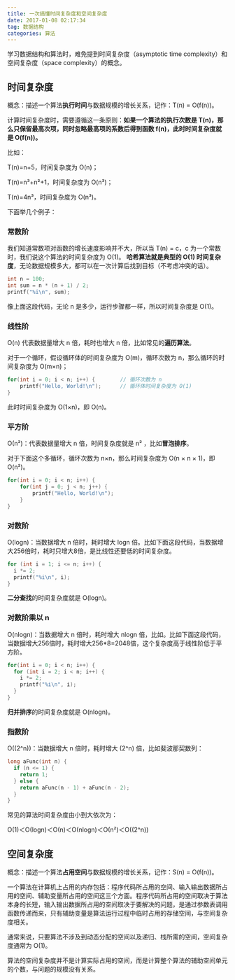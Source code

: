 ```yaml
---
title: 一次搞懂时间复杂度和空间复杂度
date: 2017-01-08 02:17:34
tag: 数据结构
categories: 算法
---
```


学习数据结构和算法时，难免提到时间复杂度（asymptotic time complexity）和空间复杂度（space complexity）的概念。

<!--more-->

## 时间复杂度

概念：描述一个算法**执行时间**与数据规模的增长关系，记作：T(n) = O(f(n))。

计算时间复杂度时，需要遵循这一条原则：**如果一个算法的执行次数是 T(n)，那么只保留最高次项，同时忽略最高项的系数后得到函数 f(n)，此时时间复杂度就是 O(f(n))。**

比如：

T(n)=n+5，时间复杂度为 O(n)；

T(n)=n³+n²+1，时间复杂度为 O(n³)；

T(n)=4n³，时间复杂度为 O(n³)。

下面举几个例子：

### 常数阶

我们知道常数项对函数的增长速度影响并不大，所以当 T(n) = c，c 为一个常数时，我们说这个算法的时间复杂度为 O(1)。 **哈希算法就是典型的 O(1) 时间复杂度**，无论数据规模多大，都可以在一次计算后找到目标（不考虑冲突的话）。

```c
int n = 100;
int sum = n * (n + 1) / 2;
printf("%i\n", sum);  
```

像上面这段代码，无论 n 是多少，运行步骤都一样，所以时间复杂度是 O(1)。

### 线性阶

O(n) 代表数据量增大 n 倍，耗时也增大 n 倍，比如常见的**遍历算法**。

对于一个循环，假设循环体的时间复杂度为 O(m)，循环次数为 n，那么循环的时间复杂度为 O(m×n)；

```c
for(int i = 0; i < n; i++) {        // 循环次数为 n
    printf("Hello, World!\n");      // 循环体时间复杂度为 O(1)
}
```

此时时间复杂度为 O(1×n)，即 O(n)。

### 平方阶

Ο(n²)：代表数据量增大 n 倍，时间复杂度就是 n² ，比如**冒泡排序**。

对于下面这个多循环，循环次数为 n×n，那么时间复杂度为 O(n × n × 1)，即 O(n²)。

```c
for(int i = 0; i < n; i++) {
    for(int j = 0; j < n; j++) {
        printf("Hello, World!\n");
    }
}
```

### 对数阶

O(logn)：当数据增大 n 倍时，耗时增大 logn 倍。比如下面这段代码，当数据增大256倍时，耗时只增大8倍，是比线性还要低的时间复杂度。

```c
for (int i = 1; i <= n; i++) {
  i *= 2;
  printf("%i\n", i);
}
```

**二分查找**的时间复杂度就是 O(logn)。

### 对数阶乘以 n

O(nlogn)：当数据增大 n 倍时，耗时增大 nlogn 倍，比如。比如下面这段代码，当数据增大256倍时，耗时增大256*8=2048倍，这个复杂度高于线性阶低于平方阶。

```c
for(int i = 0; i < n; i++) {
  for (int i = 2; i < n; i++) {
    i *= 2;
    printf("%i\n", i);
  }
}
```

**归并排序**的时间复杂度就是 O(nlogn)。

### 指数阶

O(\(2^n\))：当数据增大 n 倍时，耗时增大 \(2^n\) 倍，比如斐波那契数列：

```c
long aFunc(int n) {
  if (n <= 1) {
    return 1;
  } else {
    return aFunc(n - 1) + aFunc(n - 2);
  }
}
```

常见的算法时间复杂度由小到大依次为：

Ο(1)＜Ο(logn)＜Ο(n)＜Ο(nlogn)＜Ο(n²)＜Ο(\(2^n\))

## 空间复杂度

概念：描述一个算法**占用空间**与数据规模的增长关系，记作：S(n) = O(f(n))。

一个算法在计算机上占用的内存包括：程序代码所占用的空间、输入输出数据所占用的空间、辅助变量所占用的空间这三个方面。程序代码所占用的空间取决于算法本身的长短，输入输出数据所占用的空间取决于要解决的问题，是通过参数表调用函数传递而来，只有辅助变量是算法运行过程中临时占用的存储空间，与空间复杂度相关。

通常来说，只要算法不涉及到动态分配的空间以及递归、栈所需的空间，空间复杂度通常为 O(1)。

算法的空间复杂度并不是计算实际占用的空间，而是计算整个算法的辅助空间单元的个数，与问题的规模没有关系。
